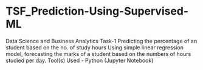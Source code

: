 # TSF_Prediction-Using-Supervised-ML
Data Science and Business Analytics Task-1 Predicting the percentage of an student based on the no. of study hours Using simple linear regression model, forecasting the marks of a student based on the numbers of hours studied per day. Tool(s) Used - Python (Jupyter Notebook)
